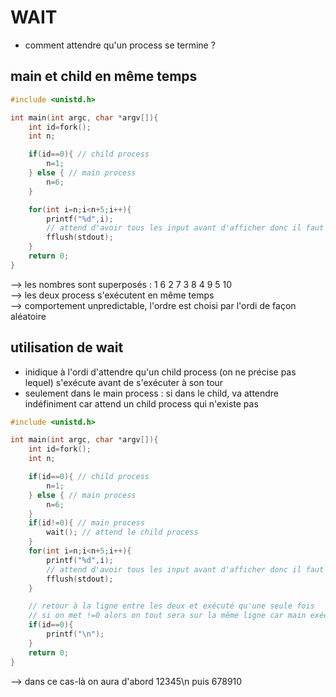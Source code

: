 # WAIT
- comment attendre qu'un process se termine ?

## main et child en même temps

```c
#include <unistd.h>

int main(int argc, char *argv[]){
    int id=fork();
    int n;

    if(id==0){ // child process
        n=1;
    } else { // main process
        n=6;
    }

    for(int i=n;i<n+5;i++){
        printf("%d",i);
        // attend d'avoir tous les input avant d'afficher donc il faut flush
        fflush(stdout);
    }
    return 0;
}
```
--> les nombres sont superposés : 1 6 2 7 3 8 4 9 5 10  
--> les deux process s'exécutent en même temps  
--> comportement unpredictable, l'ordre est choisi par l'ordi de façon aléatoire

## utilisation de wait
- inidique à l'ordi d'attendre qu'un child process (on ne précise pas lequel) s'exécute avant de s'exécuter à son tour  
- seulement dans le main process : si dans le child, va attendre indéfiniment car attend un child process qui n'existe pas
```c
#include <unistd.h>

int main(int argc, char *argv[]){
    int id=fork();
    int n;

    if(id==0){ // child process
        n=1;
    } else { // main process
        n=6;
    }
    if(id!=0){ // main process
        wait(); // attend le child process
    }
    for(int i=n;i<n+5;i++){
        printf("%d",i);
        // attend d'avoir tous les input avant d'afficher donc il faut flush
        fflush(stdout);
    }

    // retour à la ligne entre les deux et exécuté qu'une seule fois
    // si on met !=0 alors on tout sera sur la même ligne car main exécuté après
    if(id==0){
        printf("\n");
    }
    return 0;
}
```
--> dans ce cas-là on aura d'abord 12345\n puis 678910